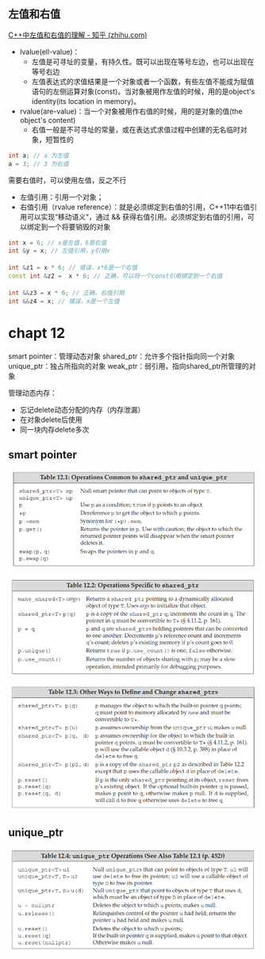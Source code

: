 ## 左值和右值
[C++中左值和右值的理解 - 知乎 (zhihu.com)](https://zhuanlan.zhihu.com/p/240833006)
- lvalue(ell-value)：
	- 左值是可寻址的变量，有持久性。既可以出现在等号左边，也可以出现在等号右边
	- 左值表达式的求值结果是一个对象或者一个函数，有些左值不能成为赋值语句的左侧运算对象(const)。当对象被用作左值的时候，用的是object's identity(its location in memory)。
 - rvalue(are-value)：当一个对象被用作右值的时候，用的是对象的值(the object's content)
	 - 右值一般是不可寻址的常量，或在表达式求值过程中创建的无名临时对象，短暂性的
```c++
int a; // a 为左值
a = 3; // 3 为右值
```


需要右值时，可以使用左值，反之不行



- 左值引用：引用一个对象；
- 右值引用（rvalue reference）：就是必须绑定到右值的引用，C++11中右值引用可以实现“移动语义”，通过 && 获得右值引用。必须绑定到右值的引用，可以绑定到一个将要销毁的对象
```cpp
int x = 6; // x是左值，6是右值
int &y = x; // 左值引用，y引用x

int &z1 = x * 6; // 错误，x*6是一个右值
const int &z2 =  x * 6; // 正确，可以将一个const引用绑定到一个右值

int &&z3 = x * 6; // 正确，右值引用
int &&z4 = x; // 错误，x是一个左值
```
# chapt 12

smart pointer：管理动态对象
shared_ptr：允许多个指针指向同一个对象
unique_ptr：独占所指向的对象
weak_ptr：弱引用，指向shared_ptr所管理的对象

管理动态内存：
- 忘记delete动态分配的内存（内存泄漏）
- 在对象delete后使用
- 同一块内存delete多次

## smart pointer

![image.png](https://raw.githubusercontent.com/destiny0118/picgo/master/pic2023/202310161042659.png)


![image.png](https://raw.githubusercontent.com/destiny0118/picgo/master/pic2023/202310161049131.png)


![](https://raw.githubusercontent.com/destiny0118/picgo/master/pic2023/202310161040197.png)


## unique_ptr
![image.png](https://raw.githubusercontent.com/destiny0118/picgo/master/pic2023/202310161139098.png)
